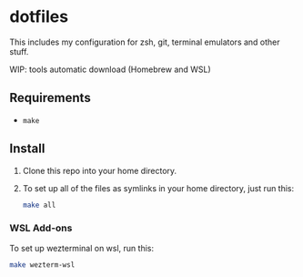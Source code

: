 # dotfiles

This includes my configuration for zsh, git, terminal emulators and other stuff.

WIP: tools automatic download (Homebrew and WSL)

## Requirements

- `make`

## Install

1. Clone this repo into your home directory.

1. To set up all of the files as symlinks in your home directory, just run this:

	```bash
	make all
	```
### WSL Add-ons

To set up wezterminal on wsl, run this:

```bash
make wezterm-wsl
```
